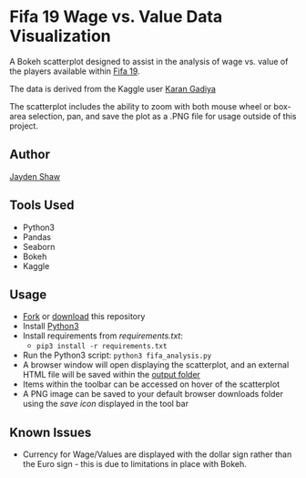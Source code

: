 # Fifa 19 Wage vs. Value Data Visualization
A Bokeh scatterplot designed to assist in the analysis of wage vs. value of the players available within [Fifa 19](https://www.ea.com/games/fifa/fifa-19). 

The data is derived from the Kaggle user [Karan Gadiya](https://www.kaggle.com/karangadiya/fifa19)

The scatterplot includes the ability to zoom with both mouse wheel or box-area selection, pan, and save the plot as a .PNG file for usage outside of this project. 

## Author
[Jayden Shaw](https://github.com/jshaw990/)

## Tools Used
- Python3
- Pandas
- Seaborn
- Bokeh
- Kaggle

## Usage
- [Fork](#) or [download](#) this repository
- Install [Python3](https://www.python.org/downloads/)
- Install requirements from *requirements.txt*:
    - `pip3 install -r requirements.txt`
- Run the Python3 script: `python3 fifa_analysis.py`
- A browser window will open displaying the scatterplot, and an external HTML file will be saved within the [output folder](output)
- Items within the toolbar can be accessed on hover of the scatterplot
- A PNG image can be saved to your default browser downloads folder using the *save icon* displayed in the tool bar

## Known Issues
- Currency for Wage/Values are displayed with the dollar sign rather than the Euro sign - this is due to limitations in place with Bokeh.